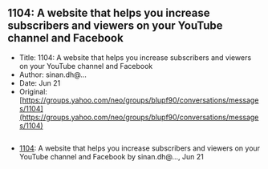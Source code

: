 ## 1104: A website that helps you increase subscribers and viewers on your YouTube channel and Facebook

- Title: 1104: A website that helps you increase subscribers and viewers on your YouTube channel and Facebook
- Author: sinan.dh@...
- Date: Jun 21
- Original: [https://groups.yahoo.com/neo/groups/blupf90/conversations/messages/1104](https://groups.yahoo.com/neo/groups/blupf90/conversations/messages/1104)

```

```

- [1104](1104.md): A website that helps you increase subscribers and viewers on your YouTube channel and Facebook by sinan.dh@..., Jun 21
